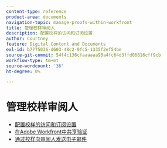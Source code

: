 ```yaml
---
content-type: reference
product-area: documents
navigation-topic: manage-proofs-within-workfront
title: 管理校样审阅人
description: 配置校样的访问和订阅设置
author: Courtney
feature: Digital Content and Documents
exl-id: b7775036-d603-48c2-9fc5-1335f2ef54be
source-git-commit: 54f4c136cfaaaaaa90a4fc64d3ffd06816cff9cb
workflow-type: tm+mt
source-wordcount: '36'
ht-degree: 0%

---
```


# 管理校样审阅人

* [配置校样的访问和订阅设置](../../../../review-and-approve-work/proofing/managing-proofs-within-workfront/configure-access-subscription-settings-proof.md)
* [在Adobe Workfront中共享验证](../../../../review-and-approve-work/proofing/managing-proofs-within-workfront/share-a-proof-in-workfront.md)
* [通过校样向审阅人发送电子邮件](../../../../review-and-approve-work/proofing/managing-proofs-within-workfront/send-email-messages-to-users-proof.md)
